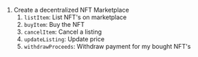 1. Create a decentralized NFT Marketplace
    1. `listItem`: List NFT's on marketplace
    2. `buyItem`: Buy the NFT
    3. `cancelItem`: Cancel a listing
    4. `updateListing`: Update price
    5. `withdrawProceeds`: Withdraw payment for my bought NFT's
